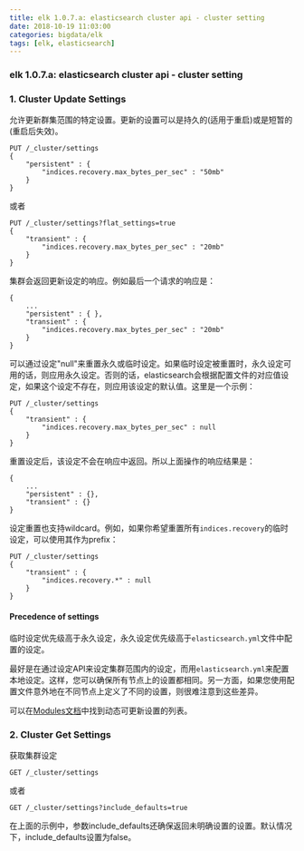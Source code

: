 ```yaml
---
title: elk 1.0.7.a: elasticsearch cluster api - cluster setting
date: 2018-10-19 11:03:00
categories: bigdata/elk
tags: [elk, elasticsearch]
---
```

### elk 1.0.7.a: elasticsearch cluster api - cluster setting


### 1. Cluster Update Settings
允许更新群集范围的特定设置。更新的设置可以是持久的(适用于重启)或是短暂的(重启后失效)。
```
PUT /_cluster/settings
{
    "persistent" : {
        "indices.recovery.max_bytes_per_sec" : "50mb"
    }
}
```
或者
```
PUT /_cluster/settings?flat_settings=true
{
    "transient" : {
        "indices.recovery.max_bytes_per_sec" : "20mb"
    }
}
```
集群会返回更新设定的响应。例如最后一个请求的响应是：
```
{
    ...
    "persistent" : { },
    "transient" : {
        "indices.recovery.max_bytes_per_sec" : "20mb"
    }
}
```

可以通过设定"null"来重置永久或临时设定。如果临时设定被重置时，永久设定可用的话，则应用永久设定。否则的话，elasticsearch会根据配置文件的对应值设定，如果这个设定不存在，则应用该设定的默认值。这里是一个示例：
```
PUT /_cluster/settings
{
    "transient" : {
        "indices.recovery.max_bytes_per_sec" : null
    }
}
```
重置设定后，该设定不会在响应中返回。所以上面操作的响应结果是：
```
{
    ...
    "persistent" : {},
    "transient" : {}
}
```

设定重置也支持wildcard。例如，如果你希望重置所有`indices.recovery`的临时设定，可以使用其作为prefix：
```
PUT /_cluster/settings
{
    "transient" : {
        "indices.recovery.*" : null
    }
}
```

#### Precedence of settings
临时设定优先级高于永久设定，永久设定优先级高于`elasticsearch.yml`文件中配置的设定。

最好是在通过设定API来设定集群范围内的设定，而用`elasticsearch.yml`来配置本地设定。这样，您可以确保所有节点上的设置都相同。另一方面，如果您使用配置文件意外地在不同节点上定义了不同的设置，则很难注意到这些差异。

可以在[Modules文档](https://www.elastic.co/guide/en/elasticsearch/reference/current/modules.html)中找到动态可更新设置的列表。

### 2. Cluster Get Settings
获取集群设定
```
GET /_cluster/settings
```
或者
```
GET /_cluster/settings?include_defaults=true
```
在上面的示例中，参数include_defaults还确保返回未明确设置的设置。默认情况下，include_defaults设置为false。